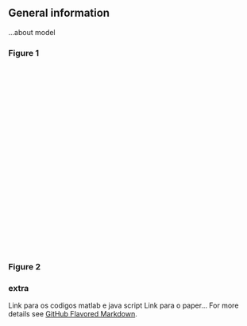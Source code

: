## General information
...about model

### Figure 1
<!DOCTYPE HTML>
<html>
<head>  
<script>

window.onload = function () {

function addDataPointsAndRender() {
//Input parameters:
var S   = 10;       //Boyden: azul (460) = 10; amarelo (590) = 9; %blue light: 7.18 (Buszaki); 10.3 (Aravanis). Scattering coefficient (mm-1). Mouse: 11.2; rat: 10.3 (Aravanis, blue); 4.4 (Buszaki, orange); 3.4 (Buszaki, red)
var K   = 0.07;     //Boyden: azul = 0.07; amarelo = 0.027; %Absorption coefficient (blue light, K = = 0.125, Thomas, 2012) (mm-1)
var nt  = 1.36;     //Tissue refractive index
var NA  = 0.48;     //Fiber numerical aperture
var r   = 0.2;      //Fiber radius (mm) OBS: Tava 0.25, ou seja, 250 um de raio??? acho que 125 um de raio e 250 de diametro...
var P   = 20;       //Laser power at tip(mW)
var eta = 1;        //Laser coupling fraction
var d   = 1;        //Distance from fiber (mm)

// Equations:
var A   = Math.PI*Math.pow(r,2);        //Area of fiber (mm2)0
var rh0 = r*(Math.sqrt(Math.pow(nt/NA,2)-1));   //rh0 --> find out!

//Including absorption (according to K-M model):
var a   = 1+(K/S);
var b   = Math.sqrt((Math.pow(a,2))-1);
console.log(b);

var dataPoints = [];
var step = 0.001;
    for (var i=0; i<=d; i+=step){
        var T2      = b/(a*Math.sinh(b*S*i)+b*Math.cosh(b*S*i));
        var gloss   = Math.pow(rh0,2)/(Math.pow(i+rh0,2));   //Geometric loss factor (planilha)
        var Itotal2 = gloss*T2;            //Total tissue intensity ratio I(d)/I(d=0)
        var Itip    = (P/A)*eta;             //Light intensity at tip (mW/mm2)
        var Itarget2= Itip*Itotal2;
   
        dataPoints.push({ x: i, y: Itarget2 });    
    }
    //console.log(rh0);
    console.log(dataPoints);
	console.log(Itotal2);
return dataPoints;
}

var chart = new CanvasJS.Chart("chartContainer", {
	zoomEnabled: true,
	zoomType: "xy",
	interactivityEnabled: true,
	animationEnabled: true,
	animationDuration: 500,
   	exportEnabled: true,  
    
	title:{
		text: "K-M model"
	},
    axisX: {
		title: "Distance (mm)",
        //valueFormatString: "#0,,.",
		gridThickness: 0,
		//suffix : " s"
	},
	axisY: {
		title: "Light Intensity (mW/mm^2)",
		//valueFormatString: "#0,,.",
		//suffix: "mn",
        gridThickness: 0,
		stripLines: [{
			value: 10,
			label: "threshold"
		}]
	},
    data: [{
		yValueFormatString: "#,### mW/mm^2",
		xValueFormatString: "Intensity ",
		type: "line",
		dataPoints: addDataPointsAndRender()
	}],
});

chart.render();
//$("#chartContainer").CanvasJSChart(chart);

}

</script>
</head>
<body>
<div id="chartContainer" style="height: 370px; width: 100%;"></div>
<script src="https://canvasjs.com/assets/script/jquery-1.11.1.min.js"></script>
<script src="https://canvasjs.com/assets/script/canvasjs.min.js"></script>

</body>
</html>

### Figure 2

### extra

Link para os codigos matlab e java script 
Link para o paper...
For more details see [GitHub Flavored Markdown](https://guides.github.com/features/mastering-markdown/).

